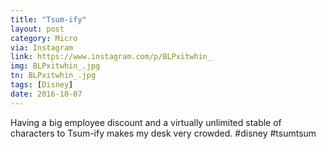 ```yaml
---
title: "Tsum-ify"
layout: post
category: Micro
via: Instagram
link: https://www.instagram.com/p/BLPxitwhin_
img: BLPxitwhin_.jpg
tn: BLPxitwhin_.jpg
tags: [Disney]
date: 2016-10-07
---
```

Having a big employee discount and a virtually unlimited stable of characters to Tsum-ify makes my desk very crowded. 
#disney #tsumtsum